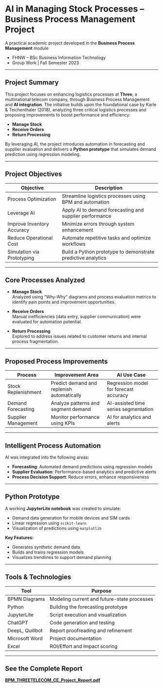 

# AI in Managing Stock Processes – Business Process Management Project

A practical academic project developed in the **Business Process Management** module  
- FHNW – BSc Business Information Technology  
- Group Work | Fall Semester 2023  

---

## Project Summary

This project focuses on enhancing logistics processes at **Three**, a multinational telecom company, through Business Process Management and **AI integration**. The initiative builds upon the foundational case by Karle & Teichenthaler (2018), analyzing three critical logistics processes and proposing improvements to boost performance and efficiency:

- **Manage Stock**
- **Receive Orders**
- **Return Processing**

By leveraging AI, the project introduces automation in forecasting and supplier evaluation and delivers a **Python prototype** that simulates demand prediction using regression modeling.

---

## Project Objectives

| Objective                     | Description                                                  |
|------------------------------|--------------------------------------------------------------|
| Process Optimization         | Streamline logistics processes using BPM and automation      |
| Leverage AI                  | Apply AI to demand forecasting and supplier performance       |
| Improve Inventory Accuracy   | Minimize errors through system enhancement                   |
| Reduce Operational Cost      | Automate repetitive tasks and optimize workflows             |
| Simulation via Prototyping   | Build a Python prototype to demonstrate predictive analytics |

---

## Core Processes Analyzed

- **Manage Stock**  
  Analyzed using “Why-Why” diagrams and process evaluation metrics to identify pain points and improvement opportunities.
  
- **Receive Orders**  
  Manual inefficiencies (data entry, supplier communication) were evaluated for automation potential.

- **Return Processing**  
  Explored to address issues related to customer returns and internal process fragmentation.

---

## Proposed Process Improvements

| Process              | Improvement Area                          | AI Use Case                            |
|----------------------|-------------------------------------------|----------------------------------------|
| Stock Replenishment  | Predict demand and replenish automatically | Regression model for forecast accuracy |
| Demand Forecasting   | Analyze patterns and segment demand        | AI-assisted time series segmentation   |
| Supplier Management  | Monitor performance using KPIs            | AI for analytics and alerts            |

---

## Intelligent Process Automation

AI was integrated into the following areas:
- **Forecasting**: Automated demand predictions using regression models
- **Supplier Evaluation**: Performance-based analytics and predictive alerts
- **Process Decision Support**: Reduce errors, enhance responsiveness

---

## Python Prototype

A working **JupyterLite notebook** was created to simulate:
- Demand data generation for mobile devices and SIM cards
- Linear regression using `scikit-learn`
- Visualization of predictions using `matplotlib`

**Key Features:**
- Generates synthetic demand data
- Builds and trains regression models
- Visualizes trendlines to support demand planning

---

## Tools & Technologies

| Tool               | Purpose                                      |
|--------------------|----------------------------------------------|
| BPMN Diagrams      | Modeling current and future-state processes  |
| Python             | Building the forecasting prototype           |
| JupyterLite        | Script execution and visualization           |
| ChatGPT            | Code generation and testing                  |
| DeepL, Quillbot     | Report proofreading and refinement           |
| Microsoft Word     | Project documentation                        |
| Excel              | ROI/Effort and Impact scoring                |

---

## See the Complete Report

[**BPM_THREETELECOM_CE_Project_Report.pdf**](https://github.com/ale-glitch-web/BPM_Three_Telecom_Case_Study/blob/main/BPM_THREETELECOM_CE_Project_Report.pdf)




